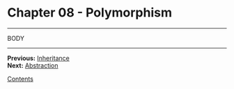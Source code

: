 # Chapter 08 - Polymorphism

---

BODY

---

**Previous:** [Inheritance](./07-inheritance.md)  
**Next:** [Abstraction](./09-abstraction.md)

[Contents](./readme.md)